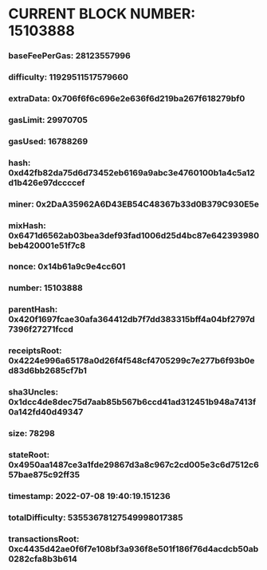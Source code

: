 # CURRENT BLOCK NUMBER: 15103888

### baseFeePerGas: 28123557996
### difficulty: 11929511517579660
### extraData: 0x706f6f6c696e2e636f6d219ba267f618279bf0
### gasLimit: 29970705
### gasUsed: 16788269
### hash: 0xd42fb82da75d6d73452eb6169a9abc3e4760100b1a4c5a12d1b426e97dccccef
### miner: 0x2DaA35962A6D43EB54C48367b33d0B379C930E5e
### mixHash: 0x6471d6562ab03bea3def93fad1006d25d4bc87e642393980beb420001e51f7c8
### nonce: 0x14b61a9c9e4cc601
### number: 15103888
### parentHash: 0x420f1697fcae30afa364412db7f7dd383315bff4a04bf2797d7396f27271fccd
### receiptsRoot: 0x4224e996a65178a0d26f4f548cf4705299c7e277b6f93b0ed83d6bb2685cf7b1
### sha3Uncles: 0x1dcc4de8dec75d7aab85b567b6ccd41ad312451b948a7413f0a142fd40d49347
### size: 78298
### stateRoot: 0x4950aa1487ce3a1fde29867d3a8c967c2cd005e3c6d7512c657bae875c92ff35
### timestamp: 2022-07-08 19:40:19.151236
### totalDifficulty: 53553678127549998017385
### transactionsRoot: 0xc4435d42ae0f6f7e108bf3a936f8e501f186f76d4acdcb50ab0282cfa8b3b614
